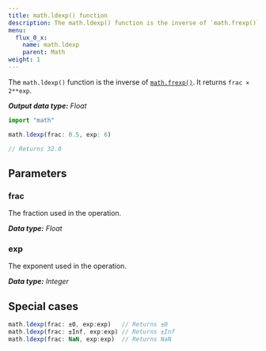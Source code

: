 ```yaml
---
title: math.ldexp() function
description: The math.ldexp() function is the inverse of `math.frexp()`. It returns `frac × 2**exp`.
menu:
  flux_0_x:
    name: math.ldexp
    parent: Math
weight: 1
---
```


The `math.ldexp()` function is the inverse of [`math.frexp()`](/v2.0/reference/flux/functions/math/frexp).
It returns `frac × 2**exp`.

_**Output data type:** Float_

```js
import "math"

math.ldexp(frac: 0.5, exp: 6)

// Returns 32.0
```

## Parameters

### frac
The fraction used in the operation.

_**Data type:** Float_

### exp
The exponent used in the operation.

_**Data type:** Integer_

## Special cases
```js
math.ldexp(frac: ±0, exp:exp)   // Returns ±0
math.ldexp(frac: ±Inf, exp:exp) // Returns ±Inf
math.ldexp(frac: NaN, exp:exp)  // Returns NaN
```
